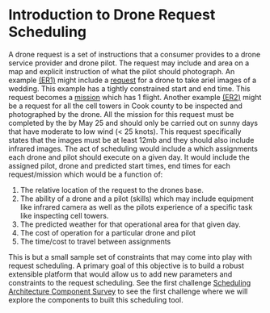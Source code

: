 # Introduction to Drone Request Scheduling
A drone request is a set of instructions that a consumer provides to a drone service provider and drone pilot.  The request may include and area on a map and explicit instruction of what the pilot should photograph.  An example [(ER1)](TODO) might include a [request](#request) for a drone to take ariel images of a wedding.  This example has a tightly constrained start and end time.  This request becomes a [mission](#mission) which has 1 flight.  Another example [(ER2)](TODO) might be a request for all the cell towers in Cook county to be inspected and photographed by the drone.   All the mission for this request must be completed by the by May 25 and should only be carried out on sunny days that have moderate to low wind (< 25 knots).  This request specifically  states that the images must be at least 12mb and they should also include infrared images.  The act of scheduling would include a which assignments each drone and pilot should execute on a given day.  It would include the assigned pilot, drone and predicted start times, end times for each request/mission which would be a function of:

  1. The relative location of the request to the drones base.
  2. The ability of a drone and a pilot (skills) which may include equipment like infrared camera as well as the pilots experience of a specific task like inspecting cell towers.  
  3. The predicted weather for that operational area for that given day.
  4. The cost of operation for a particular drone and pilot
  5. The time/cost to travel between assignments

This is but a small sample set of constraints that may come into play with request scheduling.  A primary goal of this objective is to build a robust extensible platform that would allow us to add new parameters and constraints to the request scheduling.  See the first challenge [Scheduling Architecture Component Survey](challenges/schedulingArchitectureComponentSurvey.md) to see the first challenge where we will explore the components to built this scheduling tool.
